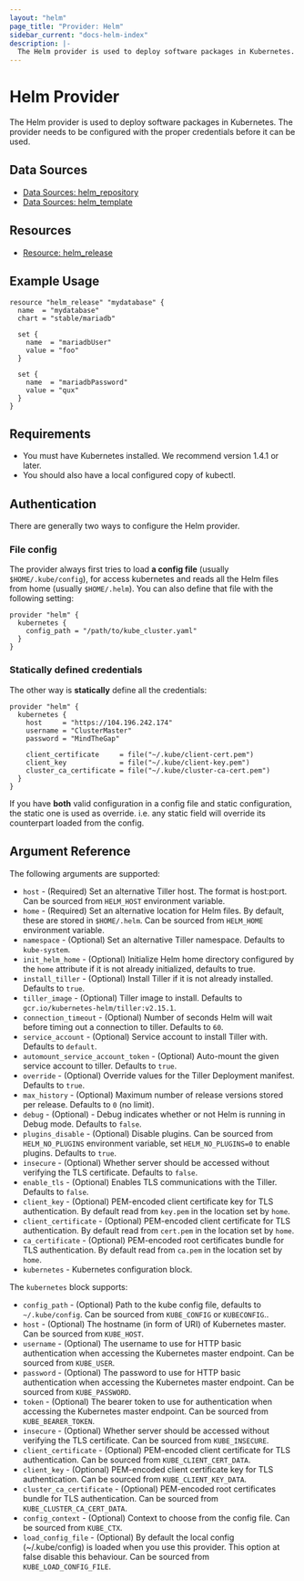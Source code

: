 ```yaml
---
layout: "helm"
page_title: "Provider: Helm"
sidebar_current: "docs-helm-index"
description: |-
  The Helm provider is used to deploy software packages in Kubernetes. The provider needs to be configured with the proper credentials before it can be used.
---
```


# Helm Provider

The Helm provider is used to deploy software packages in Kubernetes. The provider needs to be configured with the proper credentials before it can be used.

## Data Sources

* [Data Sources: helm_repository](d/repository.html)
* [Data Sources: helm_template](d/template.html)

## Resources

* [Resource: helm_release](r/release.html)

## Example Usage

```hcl
resource "helm_release" "mydatabase" {
  name  = "mydatabase"
  chart = "stable/mariadb"

  set {
    name  = "mariadbUser"
    value = "foo"
  }

  set {
    name  = "mariadbPassword"
    value = "qux"
  }
}
```

## Requirements

- You must have Kubernetes installed. We recommend version 1.4.1 or later.
- You should also have a local configured copy of kubectl.

## Authentication

There are generally two ways to configure the Helm provider.

### File config

The provider always first tries to load **a config file** (usually `$HOME/.kube/config`), for access kubernetes and reads all the Helm files from home (usually `$HOME/.helm`). You can also define that file with the following setting:

```hcl
provider "helm" {
  kubernetes {
    config_path = "/path/to/kube_cluster.yaml"
  }
}
```

### Statically defined credentials

The other way is **statically** define all the credentials:

```hcl
provider "helm" {
  kubernetes {
    host     = "https://104.196.242.174"
    username = "ClusterMaster"
    password = "MindTheGap"

    client_certificate     = file("~/.kube/client-cert.pem")
    client_key             = file("~/.kube/client-key.pem")
    cluster_ca_certificate = file("~/.kube/cluster-ca-cert.pem")
  }
}
```

If you have **both** valid configuration in a config file and static configuration, the static one is used as override.
i.e. any static field will override its counterpart loaded from the config.

## Argument Reference

The following arguments are supported:

* `host` - (Required) Set an alternative Tiller host. The format is host:port. Can be sourced from `HELM_HOST` environment variable.
* `home` - (Required) Set an alternative location for Helm files. By default, these are stored in `$HOME/.helm`. Can be sourced from `HELM_HOME` environment variable.
* `namespace` - (Optional) Set an alternative Tiller namespace. Defaults to `kube-system`.
* `init_helm_home` - (Optional) Initialize Helm home directory configured by the `home` attribute if it is not already initialized, defaults to true.
* `install_tiller` - (Optional) Install Tiller if it is not already installed. Defaults to `true`.
* `tiller_image` - (Optional) Tiller image to install. Defaults to `gcr.io/kubernetes-helm/tiller:v2.15.1`.
* `connection_timeout` - (Optional) Number of seconds Helm will wait before timing out a connection to tiller. Defaults to `60`.
* `service_account` - (Optional) Service account to install Tiller with. Defaults to `default`.
* `automount_service_account_token` - (Optional) Auto-mount the given service account to tiller. Defaults to `true`.
* `override` - (Optional) Override values for the Tiller Deployment manifest. Defaults to `true`.
* `max_history` - (Optional) Maximum number of release versions stored per release. Defaults to `0` (no limit).
* `debug` - (Optional) - Debug indicates whether or not Helm is running in Debug mode. Defaults to `false`.
* `plugins_disable` - (Optional) Disable plugins. Can be sourced from `HELM_NO_PLUGINS` environment variable, set `HELM_NO_PLUGINS=0` to enable plugins. Defaults to `true`.
* `insecure` - (Optional) Whether server should be accessed without verifying the TLS certificate. Defaults to `false`.
* `enable_tls` - (Optional) Enables TLS communications with the Tiller. Defaults to `false`.
* `client_key` - (Optional) PEM-encoded client certificate key for TLS authentication. By default read from `key.pem` in the location set by `home`.
* `client_certificate` - (Optional) PEM-encoded client certificate for TLS authentication. By default read from `cert.pem` in the location set by `home`.
* `ca_certificate` - (Optional) PEM-encoded root certificates bundle for TLS authentication. By default read from `ca.pem` in the location set by `home`.
* `kubernetes` - Kubernetes configuration block.

The `kubernetes` block supports:

* `config_path` - (Optional) Path to the kube config file, defaults to `~/.kube/config`. Can be sourced from `KUBE_CONFIG` or `KUBECONFIG`..
* `host` - (Optional) The hostname (in form of URI) of Kubernetes master. Can be sourced from `KUBE_HOST`.
* `username` - (Optional) The username to use for HTTP basic authentication when accessing the Kubernetes master endpoint. Can be sourced from `KUBE_USER`.
* `password` - (Optional) The password to use for HTTP basic authentication when accessing the Kubernetes master endpoint. Can be sourced from `KUBE_PASSWORD`.
* `token` - (Optional) The bearer token to use for authentication when accessing the Kubernetes master endpoint. Can be sourced from `KUBE_BEARER_TOKEN`.
* `insecure` - (Optional) Whether server should be accessed without verifying the TLS certificate. Can be sourced from `KUBE_INSECURE`.
* `client_certificate` - (Optional) PEM-encoded client certificate for TLS authentication. Can be sourced from `KUBE_CLIENT_CERT_DATA`.
* `client_key` - (Optional) PEM-encoded client certificate key for TLS authentication. Can be sourced from `KUBE_CLIENT_KEY_DATA`.
* `cluster_ca_certificate` - (Optional) PEM-encoded root certificates bundle for TLS authentication. Can be sourced from `KUBE_CLUSTER_CA_CERT_DATA`.
* `config_context` - (Optional) Context to choose from the config file. Can be sourced from `KUBE_CTX`.
* `load_config_file` - (Optional) By default the local config (~/.kube/config) is loaded when you use this provider. This option at false disable this behaviour. Can be sourced from `KUBE_LOAD_CONFIG_FILE`.

